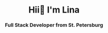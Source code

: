 <div id="header" align="center">
	<h1>Hii👋 I'm Lina</h1>
	<h3>Full Stack Developer from St. Petersburg</h3>
</div>
